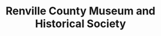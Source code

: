 ---
layout: repo
title: "Renville County Museum and Historical Society"
id: 6388
permalink: repos/6388/
---